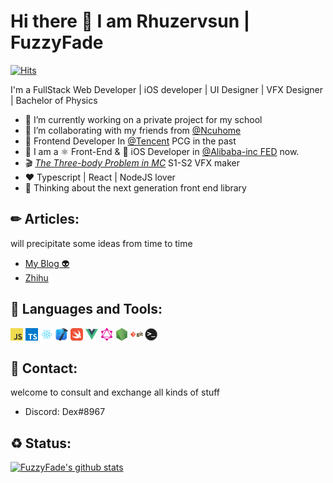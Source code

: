# Hi there 👋 I am Rhuzervsun | FuzzyFade

[![Hits](https://hits.seeyoufarm.com/api/count/incr/badge.svg?url=https%3A%2F%2Fgithub.com%2Fgjbae1212%2Fhit-counter&count_bg=%233B97FF&title_bg=%23555555&icon=postwoman.svg&icon_color=%23E7E7E7&title=icecee&edge_flat=false)](https://hits.seeyoufarm.com)

I'm a FullStack Web Developer | iOS developer | UI Designer | VFX Designer | Bachelor of Physics

- 🔭 I’m currently working on a private project for my school
- 👯 I’m collaborating with my friends from <a href="https://github.com/ncuhome">@Ncuhome</a>
- 🐧 Frontend Developer In <a href="https://github.com/Tencent?type=source">@Tencent</a> PCG in the past
- 🍑 I am a ⚛️ Front-End & 🍎 iOS Developer in <a href="https://fed.taobao.org/">@Alibaba-inc FED</a> now.
- 🎬 <a href="https://movie.douban.com/subject/27624727/"><i>The Three-body Problem in MC</i></a> S1-S2 VFX maker
- ❤️ Typescript | React | NodeJS lover
- 🌱 Thinking about the next generation front end library

## ✏ Articles:

will precipitate some ideas from time to time

- <a href="https://www.notion.so/Area-51-Alien-WTF-Records-8739165b5efd4e32b6704f55e51c0511">My Blog 👽</a>
- <a href="https://www.zhihu.com/people/huang-ri-xing">Zhihu </a>

## 🔧 Languages and Tools:

<code><img height="20" src="https://raw.githubusercontent.com/github/explore/80688e429a7d4ef2fca1e82350fe8e3517d3494d/topics/javascript/javascript.png"></code>
<code><img height="20" src="https://raw.githubusercontent.com/github/explore/80688e429a7d4ef2fca1e82350fe8e3517d3494d/topics/typescript/typescript.png"></code>
<code><img height="20" src="https://raw.githubusercontent.com/github/explore/80688e429a7d4ef2fca1e82350fe8e3517d3494d/topics/react/react.png"></code>
<code><img height="20" src="https://raw.githubusercontent.com/github/explore/80688e429a7d4ef2fca1e82350fe8e3517d3494d/topics/xcode/xcode.png"></code>
<code><img height="20" src="https://raw.githubusercontent.com/github/explore/80688e429a7d4ef2fca1e82350fe8e3517d3494d/topics/swift/swift.png"></code>
<code><img height="20" src="https://raw.githubusercontent.com/github/explore/80688e429a7d4ef2fca1e82350fe8e3517d3494d/topics/vue/vue.png"></code>
<code><img height="20" src="https://raw.githubusercontent.com/github/explore/5c058a388828bb5fde0bcafd4bc867b5bb3f26f3/topics/graphql/graphql.png"></code>
<code><img height="20" src="https://raw.githubusercontent.com/github/explore/80688e429a7d4ef2fca1e82350fe8e3517d3494d/topics/nodejs/nodejs.png"></code>
<code><img height="20" src="https://raw.githubusercontent.com/github/explore/80688e429a7d4ef2fca1e82350fe8e3517d3494d/topics/git/git.png"></code>
<code><img height="20" src="https://raw.githubusercontent.com/github/explore/80688e429a7d4ef2fca1e82350fe8e3517d3494d/topics/terminal/terminal.png"></code>

## 💬 Contact:

welcome to consult and exchange all kinds of stuff

- Discord: Dex#8967

## ♻️ Status:

[![FuzzyFade's github stats](https://github-readme-stats.vercel.app/api?username=FuzzyFade&show_icons=true)](https://github.com/anuraghazra/github-readme-stats)

